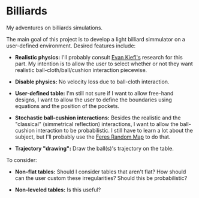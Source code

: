 # Billiards

My adventures on billiards simulations.

The main goal of this project is to develop a light billiard simmulator on a user-defined environment. Desired features include:

- **Realistic physics:** I'll probably consult [Evan Kiefl's](https://ekiefl.github.io/2020/04/24/pooltool-theory/) research for this part. My intention is to allow the user to select whether or not they want realistic ball-cloth/ball/cushion interaction piecewise.

- **Disable physics:** No velocity loss due to ball-cloth interaction.

- **User-defined table:** I'm still not sure if I want to allow free-hand designs, I want to allow the user to define the boundaries using equations and the position of the pockets.

- **Stochastic ball-cushion interactions:** Besides the realistic and the "classical" (simmetrical reflection) interactions, I want to allow the ball-cushion interaction to be probabilistic. I still have to learn a lot about the subject, but I'll probably use the [Feres Random Map](https://arxiv.org/pdf/2005.01892.pdf) to do that.

- **Trajectory "drawing":** Draw the ball(s)'s trajectory on the table.

To consider:

- **Non-flat tables:** Should I consider tables that aren't flat? How should can the user custom these irregularities? Should this be probabilistic?

- **Non-leveled tables:** Is this useful?
